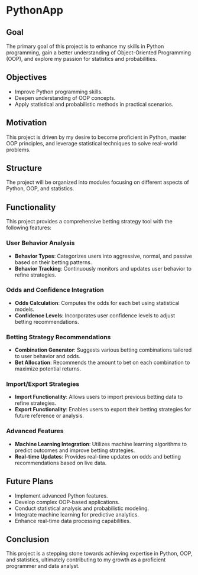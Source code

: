 # PythonApp

## Goal

The primary goal of this project is to enhance my skills in Python programming, gain a better understanding of Object-Oriented Programming (OOP), and explore my passion for statistics and probabilities.

## Objectives

- Improve Python programming skills.
- Deepen understanding of OOP concepts.
- Apply statistical and probabilistic methods in practical scenarios.

## Motivation

This project is driven by my desire to become proficient in Python, master OOP principles, and leverage statistical techniques to solve real-world problems.

## Structure

The project will be organized into modules focusing on different aspects of Python, OOP, and statistics.

## Functionality

This project provides a comprehensive betting strategy tool with the following features:

### User Behavior Analysis

- **Behavior Types**: Categorizes users into aggressive, normal, and passive based on their betting patterns.
- **Behavior Tracking**: Continuously monitors and updates user behavior to refine strategies.

### Odds and Confidence Integration

- **Odds Calculation**: Computes the odds for each bet using statistical models.
- **Confidence Levels**: Incorporates user confidence levels to adjust betting recommendations.

### Betting Strategy Recommendations

- **Combination Generator**: Suggests various betting combinations tailored to user behavior and odds.
- **Bet Allocation**: Recommends the amount to bet on each combination to maximize potential returns.

### Import/Export Strategies

- **Import Functionality**: Allows users to import previous betting data to refine strategies.
- **Export Functionality**: Enables users to export their betting strategies for future reference or analysis.

### Advanced Features

- **Machine Learning Integration**: Utilizes machine learning algorithms to predict outcomes and improve betting strategies.
- **Real-time Updates**: Provides real-time updates on odds and betting recommendations based on live data.

## Future Plans

- Implement advanced Python features.
- Develop complex OOP-based applications.
- Conduct statistical analysis and probabilistic modeling.
- Integrate machine learning for predictive analytics.
- Enhance real-time data processing capabilities.

## Conclusion

This project is a stepping stone towards achieving expertise in Python, OOP, and statistics, ultimately contributing to my growth as a proficient programmer and data analyst.


